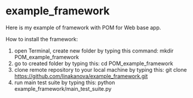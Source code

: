 # example_framework
Here is my example of framework with POM for Web base app.

How to install the framework:
1. open Terminal, create new folder by typing this command:  mkdir POM_example_framework   
2. go to created folder by typing this: cd POM_example_framework
3. clone remote repository to your local machine by typing this: git clone https://github.com/linakanova/example_framework.git 
4. run main test suite by typing this: python example_framework/main_test_suite.py